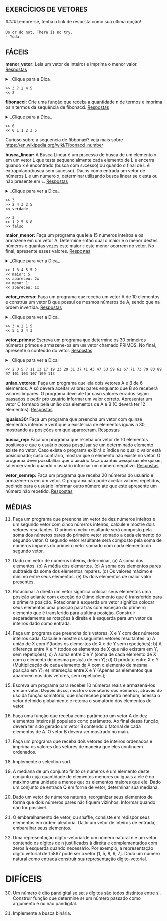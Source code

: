 ## EXERCÍCIOS DE VETORES

####Lembre-se, tenha o link de resposta como sua ultima opção!
####
```
Do or do not. There is no try.
- Yoda.
```

## FÁCEIS

**menor_vetor:** Leia um vetor de inteiros e imprima o menor valor.  
[Respostas](03_vetores/menor_vetor.md)
<details><summary>_Clique para a Dica_</summary>
```
	percorra o vetor usando uma variavel auxiliar para guardar o menor valor encontrado
	sempre que achar alguem menor atualize o valor da variavel auxiliar no final o menor
	valor estara armazenado na variavel auxilliar.
```
</details>

	>> 3 7 2 4 5
	<< 2


**fibonacci:** Crie uma função que receba a quantidade n de termos e imprima os n termos da sequência de fibonacci.
[Respostas](03_vetores/fibonacci.md)
<details><summary>_Clique para a Dica_</summary>
```
inicie as duas primeiras posicoes com 0, 1 respectivamente
depois é so fazer um loop somando a posicao vet[n-1] + vet[n-2] ate o enesimo termo
```
</details>

	>> 6
	<< 0 1 1 2 3 5

Curioso sobre a sequencia de fibbonaci? veja mais sobre https://en.wikipedia.org/wiki/Fibonacci_number

**busca_linear:** A Busca Linear é um processo de busca de um elemento x em um vetor L que testa sequencialmente cada elemento de L e encerra quando x é encontrado (busca com sucesso) ou quando o final de L é extrapolado(busca sem sucesso). Dados como 
entrada um vetor de números L e um número x, determinar utilizando busca linear se x está ou não presente em L.
[Respostas](03_vetores/busca_linear.md)
<details><summary>_Clique para ver a Dica_</summary>
```
	leia o numero
	de i <- 0 ate n-1
		se v[i] = numero
		retorne verdade
	retorne falso
```
</details>

	>> 3
	>> 2 4 3 2 5
	<< verdade

	>> 3
	>> 1 2 5 6 8
	>> falso 

**maior_menor:** Faça um programa que leia 15 números inteiros e os armazene em um vetor A. Determine então qual o maior e o menor destes números e quantas vezes este maior e este menor ocorrem no vetor. No final, apresente esses valores.
[Respostas](03_vetores/maior_menor.md)
<details><summary>_Clique para ver a Dica_</summary>
```
	uma das formas de fazer eh a seguinte
	faca menor = A[0], maior = A[0]
	percorra o vetor sempre que encontrar um valor menor que a variavel menor atualize a variavel
	da mesma forma para o maior, no final voce tera o maior e menor
	entao basta percorrer o vetor novamente contando o numero de vezes que cada uma delas aparece
```
</details>

	>> 1 3 4 5 5 2
	<< maior: 5
	<< apareceu: 2x
	<< menor 1: 
	<< apareceu: 1x

**vetor_reverso:** Faça um programa que receba um vetor A de 10 elementos e construa um vetor B que possui os mesmos números de A, sendo que na ordem invertida.
[Respostas](03_vetores/vetor_reverso.md)
<details><summary>_Clique para ver a Dica_</summary>
```
	depois de preencher o vetor A faca
	de i <- 0 até n-1 faca
		B[i] = A[n-1-i]
```
</details>

	>> 3 4 2 1 5
	<< 5 1 2 4 3

**vetor_primos:** Escreva um programa que determine os 30 primeiros números primos e armazene-os em um vetor chamado PRIMOS. No final, apresente o conteúdo do vetor.
[Respostas](03_vetores/vetor_primos.md)
<details><summary>_Clique para ver a Dica_</summary>
```
	use uma funcao que determina se um numero eh primo
	se tiver duvidas com isto olhe esta resolucao que fizemos na secao de lacos [Resolucao eh_primo](02_lacos/eh_primo.md)
	depois disto basta fazer um laco indo de 2 ate 100 (ate la voce ja tera encontrado 30 primos)
	e sempre que encontra um numero primo atraves da funcao eh_primo adicione ao vetor, quando tiver 30 numeros pare o laco
```
</details>

	<< 2 3 5 7 11 13 17 19 23 29 31 37 41 43 47 53 59 61 67 71 73 79 83 89 97 101 103 107 109 113 

**uniao_vetores:** Faça um programa que leia dois vetores A e B de 6 elementos. A só deverá aceitar valores pares enquanto que B só receberá valores ímpares. O programa deve alertar caso valores errados sejam passados e pedir pro usuário informar um valor correto. Apresentar um vetor C formado pela união dos elementos de A e B (C deverá ter 12 elementos).
[Respostas](03_vetores/uniao_vetores.md)

**iguaisa30:** Faça um programa que preencha um vetor com quinze elementos inteiros e verifique a existência de elementos iguais a 30, mostrando as posições em que apareceram.
[Respostas](03_vetores/iguaisa30.md)

**busca_rep:** Faça um programa que receba um vetor de 10 elementos positivos e que o usuário possa pesquisar se um determinado elemento existe no vetor. Caso exista o programa exibirá o índice no qual o valor está posicionado; caso contrário, mostrar que o elemento não existe no vetor. O programa deve possibilitar que o usuário faça quantas pesquisas ele quiser, só encerrando quando o usuário informar um número negativo.
[Respostas](03_vetores/busca_rep.md)

**vetor_semrep:** Faça um programa que receba 20 números do usuário e armazene-os em um vetor. O programa não pode aceitar valores repetidos, pedindo para o usuário informar outro número até que este apresente um número não repetido.
[Respostas](03_vetores/vetor_semrep.md)

## MÉDIAS

11. Faça um programa que preencha um vetor de dez números inteiros e um segundo vetor com cinco números inteiros, calcule e mostre dois vetores resultantes. O primeiro vetor resultante será composto pela soma dos números pares do primeiro vetor somado a cada elemento do segundo vetor. O segundo vetor resultante será composto pela soma de números impares do primeiro vetor somado com cada elemento do segundo vetor.

12. Dado um vetor de números inteiros, determinar,
(a) A soma dos elementos.
(b) A média dos elementos.
(c) A soma dos elementos pares subtraída da soma dos elementos ímpares.
(d) Os valores máximo e mínimo entre seus elementos.
(e) Os dois elementos de maior valor presentes.

14. Rotacionar à direita um vetor significa colocar seus elementos uma posição adiante com exceção do último elemento que é transferido para a primeira posição. Rotacionar à esquerda um vetor significa colocar seus elementos uma posição para trás com exceção do primeiro elemento que é transferido para a última posição. Construir separadamente as rotações à direita e à esquerda para um vetor de inteiros dado como entrada.

15. Faça um programa que preencha dois vetores, X e Y com dez números inteiros cada. Calcule e mostre os seguintes vetores resultantes:
a) A união de X com Y(todos os elementos de X e de Y sem repetições);
b) A diferença entre X e Y (todos os elementos de X que não existam em Y, sem repetições);
c) A soma entre X e Y (soma de cada elemento de X com o elemento de mesma posição de em Y);
d) O produto entre X e Y (Multiplicação de cada elemento de X com o elemento de mesma posição em Y);
e) Interseção entre X e Y (Apenas os elementos que aparecem nos dois vetores, sem repetições);

17. Escreva um programa para receber 10 números reais e armazená-los em um vetor. Depois disso,  mostre  o  somatório  dos  números,  através  do  uso  da  função  somatório,  que  não recebe  parâmetro  nenhum,  acessa  o  vetor  definido  globalmente  e  retorna  o  somatório dos elementos do vetor.

18. Faça uma  função  que  receba  como  parâmetro  um  vetor  A  de  dez  elementos  inteiros  já populado  como  parâmetro.  Ao final  dessa  função,  deverá  ter  sido  gerado  um  vetor  B contendo o fatorial de cada elementos de A. O vetor B deverá ser mostrado no main.

20. Faça um programa que receba dois vetores de inteiros ordenados e imprima os valores dos vetores de maneira que eles continuem ordenados.

22. Implemente o selection sort.

23. A mediana de um conjunto finito de números é um elemento deste conjunto cuja quantidade de elementos menores ou iguais a ele é no máximo uma unidade a menos que os elementos maiores que ele. Dado um conjunto de entrada Q em forma de vetor, determinar sua mediana.

24. Dado um vetor de números naturais, reorganizar seus elementos de forma que dois números pares não fiquem vizinhos. Informar quando não for possível.

25. O embaralhamento de vetor, ou shuffle, consiste em redispor seus elementos em ordem aleatória. Dado um vetor de inteiros de entrada, embaralhar seus elementos.

27. Uma representação dígito-vetorial de um número natural n é um vetor contendo os dígitos de n justificados à direita e complementados com zeros à esquerda quando necessário. Por exemplo, a representação dígito vetorial de 15867 pode ser o vetor [1, 5, 8, 6, 7]. Dado um número natural como entrada construir sua representação dígito-vetorial.


# DIFÍCEIS

30. Um número é dito pandigital se seus dígitos são todos distintos entre si. Construir função que determine se um número passado como argumento é ou não pandigital.

35. Implemente a busca binária.

